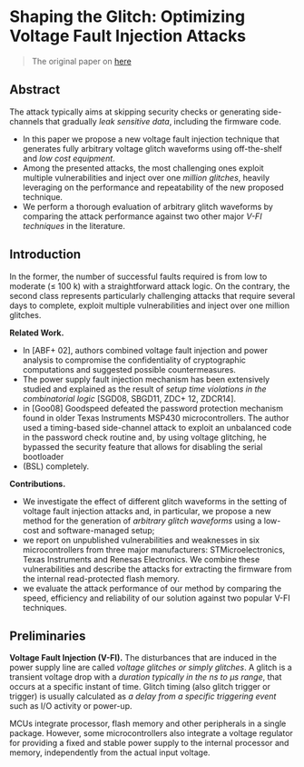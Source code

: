 # Shaping the Glitch: Optimizing Voltage Fault Injection Attacks

> The original paper on [here](./paper/Shaping%20the%20Glitch_%20Optimizing%20Voltage%20Fault%20Injection%20Attacks.pdf)

## Abstract

The attack typically aims at skipping security checks or generating side-channels that gradually _leak sensitive data_, including the firmware code.

- In this paper we propose a new voltage fault injection technique that generates fully arbitrary voltage glitch waveforms using off-the-shelf and _low cost equipment_.
- Among the presented attacks, the most challenging ones exploit multiple vulnerabilities and inject over one _million glitches_, heavily leveraging on the performance and repeatability of the new proposed technique.
- We perform a thorough evaluation of arbitrary glitch waveforms by comparing the attack performance against two other major _V-FI techniques_ in the literature.

## Introduction

In the former, the number of successful faults required is from low to moderate (≤ 100 k) with a straightforward attack logic. On the contrary, the second class represents particularly challenging attacks that require several days to complete, exploit multiple vulnerabilities and inject over one million glitches.

**Related Work.**

- In [ABF+ 02], authors combined voltage fault injection and power analysis to compromise the confidentiality of cryptographic computations and suggested possible countermeasures.
- The power supply fault injection mechanism has been extensively studied and explained as the result of _setup time violations in the combinatorial logic_ [SGD08, SBGD11, ZDC+ 12, ZDCR14].
- in [Goo08] Goodspeed defeated the password protection mechanism found in older Texas Instruments MSP430 microcontrollers. The author used a timing-based side-channel attack to exploit an unbalanced code in the password check routine and, by using voltage glitching, he bypassed the security feature that allows for disabling the serial bootloader
- (BSL) completely.

**Contributions.**

- We investigate the effect of different glitch waveforms in the setting of voltage fault injection attacks and, in particular, we propose a new method for the generation of _arbitrary glitch waveforms_ using a low-cost and software-managed setup;
- we report on unpublished vulnerabilities and weaknesses in six microcontrollers from three major manufacturers: STMicroelectronics, Texas Instruments and Renesas Electronics. We combine these vulnerabilities and describe the attacks for extracting the firmware from the internal read-protected flash memory.
- we evaluate the attack performance of our method by comparing the speed, efficiency and reliability of our solution against two popular V-FI techniques.

## Preliminaries

**Voltage Fault Injection (V-FI).** The disturbances that are induced in the power supply line are called _voltage glitches or simply glitches_.
A glitch is a transient voltage drop with a _duration typically in the ns to μs range_, that occurs at a specific instant of time.
Glitch timing (also glitch trigger or trigger) is usually calculated as _a delay from a specific triggering event_ such as I/O activity or power-up.

MCUs integrate processor, flash memory and other peripherals in a single package.
However, some microcontrollers also integrate a voltage regulator for providing a fixed and stable power supply to the internal processor and memory, independently from the actual input voltage.
